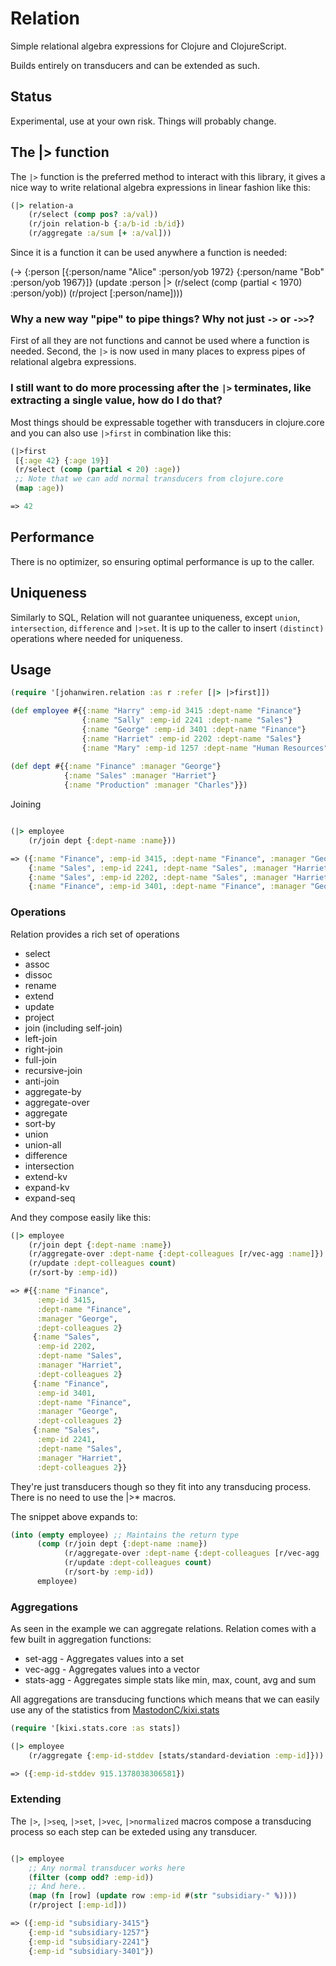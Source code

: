 # Relation

Simple relational algebra expressions for Clojure and ClojureScript.

Builds entirely on transducers and can be extended as such.

## Status

Experimental, use at your own risk. Things will probably change.

## The |> function

The `|>` function is the preferred method to interact with this library, it gives a nice way to write relational algebra expressions in linear fashion like this:

```clojure
(|> relation-a
    (r/select (comp pos? :a/val))
    (r/join relation-b {:a/b-id :b/id})
    (r/aggregate :a/sum [+ :a/val]))
```

Since it is a function it can be used anywhere a function is needed:

(->
 {:person [{:person/name "Alice" :person/yob 1972}
           {:person/name "Bob" :person/yob 1967}]}
 (update :person
         |>
         (r/select (comp (partial < 1970) :person/yob))
         (r/project [:person/name])))

### Why a new way "pipe" to pipe things? Why not just `->` or `->>`?

First of all they are not functions and cannot be used where a function is needed. Second, the `|>` is now used in many places to express pipes of relational algebra expressions.

### I still want to do more processing after the `|>` terminates, like extracting a single value, how do I do that?

Most things should be expressable together with transducers in clojure.core and you can also use `|>first` in combination like this:

```clojure
(|>first
 [{:age 42} {:age 19}]
 (r/select (comp (partial < 20) :age))
 ;; Note that we can add normal transducers from clojure.core
 (map :age))

=> 42

```

## Performance

There is no optimizer, so ensuring optimal performance is up to the caller.

## Uniqueness

Similarly to SQL, Relation will not guarantee uniqueness, except `union`, `intersection`, `difference` and `|>set`. It is up to the caller to insert `(distinct)` operations where needed for uniqueness.

## Usage

``` clojure
(require '[johanwiren.relation :as r :refer [|> |>first]])

(def employee #{{:name "Harry" :emp-id 3415 :dept-name "Finance"}
                {:name "Sally" :emp-id 2241 :dept-name "Sales"}
                {:name "George" :emp-id 3401 :dept-name "Finance"}
                {:name "Harriet" :emp-id 2202 :dept-name "Sales"}
                {:name "Mary" :emp-id 1257 :dept-name "Human Resources"}})
                
(def dept #{{:name "Finance" :manager "George"}
            {:name "Sales" :manager "Harriet"}
            {:name "Production" :manager "Charles"}})

```

Joining

``` clojure

(|> employee
    (r/join dept {:dept-name :name}))

=> ({:name "Finance", :emp-id 3415, :dept-name "Finance", :manager "George"}
    {:name "Sales", :emp-id 2241, :dept-name "Sales", :manager "Harriet"}
    {:name "Sales", :emp-id 2202, :dept-name "Sales", :manager "Harriet"}
    {:name "Finance", :emp-id 3401, :dept-name "Finance", :manager "George"})

```

### Operations

Relation provides a rich set of operations

* select
* assoc
* dissoc
* rename
* extend
* update
* project
* join (including self-join)
* left-join
* right-join
* full-join
* recursive-join
* anti-join
* aggregate-by
* aggregate-over
* aggregate
* sort-by
* union
* union-all
* difference
* intersection
* extend-kv
* expand-kv
* expand-seq

And they compose easily like this:

``` clojure
(|> employee
    (r/join dept {:dept-name :name})
    (r/aggregate-over :dept-name {:dept-colleagues [r/vec-agg :name]})
    (r/update :dept-colleagues count)
    (r/sort-by :emp-id))

=> #{{:name "Finance",
      :emp-id 3415,
      :dept-name "Finance",
      :manager "George",
      :dept-colleagues 2}
     {:name "Sales",
      :emp-id 2202,
      :dept-name "Sales",
      :manager "Harriet",
      :dept-colleagues 2}
     {:name "Finance",
      :emp-id 3401,
      :dept-name "Finance",
      :manager "George",
      :dept-colleagues 2}
     {:name "Sales",
      :emp-id 2241,
      :dept-name "Sales",
      :manager "Harriet",
      :dept-colleagues 2}}

```

They're just transducers though so they fit into any transducing process. There is no need to use the |>* macros.

The snippet above expands to:

```clojure
(into (empty employee) ;; Maintains the return type
      (comp (r/join dept {:dept-name :name})
            (r/aggregate-over :dept-name {:dept-colleagues [r/vec-agg :name]})
            (r/update :dept-colleagues count)
            (r/sort-by :emp-id))
      employee)

```


### Aggregations

As seen in the example we can aggregate relations. Relation comes with a few built in aggregation functions:

* set-agg - Aggregates values into a set
* vec-agg - Aggregates values into a vector
* stats-agg - Aggregates simple stats like min, max, count, avg and sum

All aggregations are transducing functions which means that we can easily use any of the statistics from [MastodonC/kixi.stats](https://github.com/MastodonC/kixi.stats)

``` clojure
(require '[kixi.stats.core :as stats])

(|> employee
    (r/aggregate {:emp-id-stddev [stats/standard-deviation :emp-id]}))

=> ({:emp-id-stddev 915.1378038306581})
```

### Extending

The `|>`, `|>seq`, `|>set`, `|>vec`, `|>normalized` macros compose a transducing process so each step can be exteded using any transducer.

``` clojure

(|> employee
    ;; Any normal transducer works here
    (filter (comp odd? :emp-id))
    ;; And here..
    (map (fn [row] (update row :emp-id #(str "subsidiary-" %))))
    (r/project [:emp-id]))

=> ({:emp-id "subsidiary-3415"}
    {:emp-id "subsidiary-1257"}
    {:emp-id "subsidiary-2241"}
    {:emp-id "subsidiary-3401"})
```
